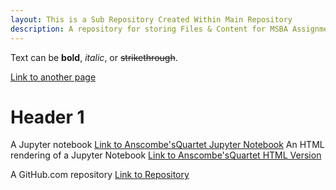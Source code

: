 ```yaml
---
layout: This is a Sub Repository Created Within Main Repository
description: A repository for storing Files & Content for MSBA Assignment 3
---
```


Text can be **bold**, _italic_, or ~~strikethrough~~.

[Link to another page](https://swaroopsanjeevi.github.io)

# Header 1
A Jupyter notebook
[Link to Anscombe'sQuartet Jupyter Notebook](Anscombe'sQuartet.ipynb)
An HTML rendering of a Jupyter Notebook
[Link to Anscombe'sQuartet HTML Version](Anscombe'sQuartet.ipynb)

A GitHub.com repository
[Link to Repository](swaroopsanjeevi.io)


